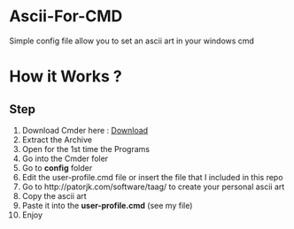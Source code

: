 # Ascii-For-CMD
Simple config file allow you to set an ascii art in your windows cmd

# How it Works ?

<h2> Step </h2>
<ol>
  <li>Download Cmder here : <a href="http://cmder.net/">Download</a></li>
  <li>Extract the Archive</li>
  <li>Open for the 1st time the Programs</li>
  <li>Go into the Cmder foler </li>
  <li>Go to <b>config</b> folder </li>
  <li>Edit the user-profile.cmd file or insert the file that I included in this repo</li>
  <li>Go to http://patorjk.com/software/taag/ to create your personal ascii art </li>
  <li>Copy the ascii art </li>
  <li>Paste it into the <b>user-profile.cmd</b> (see my file)</li>
  <li>Enjoy</li>
  </ol>
  
